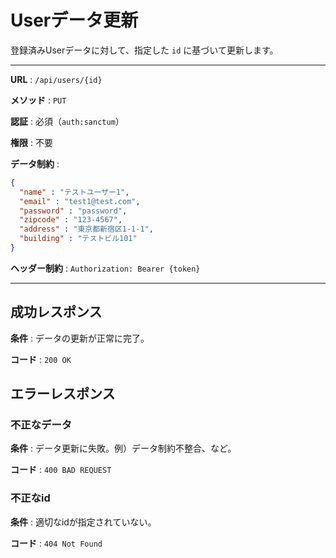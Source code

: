 # Userデータ更新

登録済みUserデータに対して、指定した `id` に基づいて更新します。

---

**URL** : `/api/users/{id}`

**メソッド** : `PUT`

**認証** : 必須（`auth:sanctum`）

**権限** : 不要

**データ制約** :

```json
{
  "name" : "テストユーザー1",
  "email" : "test1@test.com",
  "password" : "password",
  "zipcode" : "123-4567",
  "address" : "東京都新宿区1-1-1",
  "building" : "テストビル101"
}
```

**ヘッダー制約** : `Authorization: Bearer {token}`  

---

## 成功レスポンス

**条件** : データの更新が正常に完了。

**コード** : `200 OK`

## エラーレスポンス

### 不正なデータ

**条件** : データ更新に失敗。例）データ制約不整合、など。

**コード** : `400 BAD REQUEST`

### 不正なid

**条件** : 適切なidが指定されていない。

**コード** : `404 Not Found`
